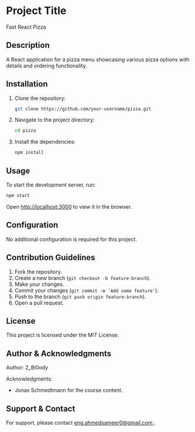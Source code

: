 # Project Title

Fast React Pizza

## Description

A React application for a pizza menu showcasing various pizza options with details and ordering functionality.

## Installation

1. Clone the repository:
   ```sh
   git clone https://github.com/your-username/pizza.git
   ```
2. Navigate to the project directory:
   ```sh
   cd pizza
   ```
3. Install the dependencies:
   ```sh
   npm install
   ```

## Usage

To start the development server, run:

```sh
npm start
```

Open [http://localhost:3000](http://localhost:3000) to view it in the browser.

## Configuration

No additional configuration is required for this project.

## Contribution Guidelines

1. Fork the repository.
2. Create a new branch (`git checkout -b feature-branch`).
3. Make your changes.
4. Commit your changes (`git commit -m 'Add some feature'`).
5. Push to the branch (`git push origin feature-branch`).
6. Open a pull request.

## License

This project is licensed under the MIT License.

## Author & Acknowledgments

Author: Z_Bl0ody

Acknowledgments:

- Jonas Schmedtmann for the course content.

## Support & Contact

For support, please contact [eng.ahmedsameer0@gmail.com
](mailto:eng.ahmedsameer0@gmail.com
).
